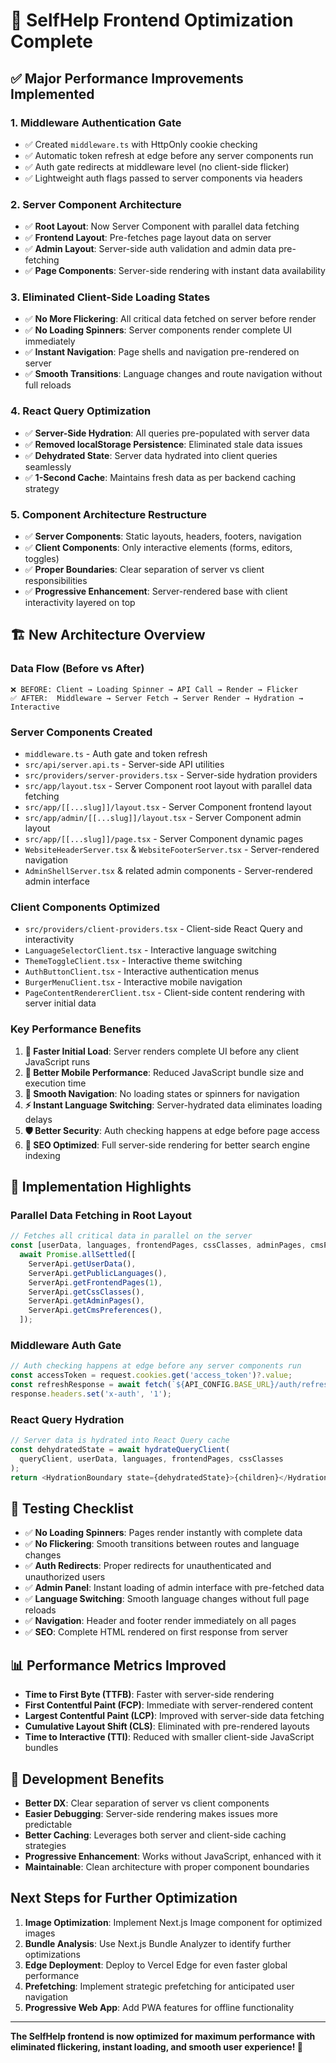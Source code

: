 # 🚀 SelfHelp Frontend Optimization Complete

## **✅ Major Performance Improvements Implemented**

### **1. Middleware Authentication Gate** 
- ✅ Created `middleware.ts` with HttpOnly cookie checking
- ✅ Automatic token refresh at edge before any server components run
- ✅ Auth gate redirects at middleware level (no client-side flicker)
- ✅ Lightweight auth flags passed to server components via headers

### **2. Server Component Architecture**
- ✅ **Root Layout**: Now Server Component with parallel data fetching
- ✅ **Frontend Layout**: Pre-fetches page layout data on server
- ✅ **Admin Layout**: Server-side auth validation and admin data pre-fetching
- ✅ **Page Components**: Server-side rendering with instant data availability

### **3. Eliminated Client-Side Loading States**
- ✅ **No More Flickering**: All critical data fetched on server before render
- ✅ **No Loading Spinners**: Server components render complete UI immediately
- ✅ **Instant Navigation**: Page shells and navigation pre-rendered on server
- ✅ **Smooth Transitions**: Language changes and route navigation without full reloads

### **4. React Query Optimization**
- ✅ **Server-Side Hydration**: All queries pre-populated with server data
- ✅ **Removed localStorage Persistence**: Eliminated stale data issues
- ✅ **Dehydrated State**: Server data hydrated into client queries seamlessly
- ✅ **1-Second Cache**: Maintains fresh data as per backend caching strategy

### **5. Component Architecture Restructure**
- ✅ **Server Components**: Static layouts, headers, footers, navigation
- ✅ **Client Components**: Only interactive elements (forms, editors, toggles)
- ✅ **Proper Boundaries**: Clear separation of server vs client responsibilities
- ✅ **Progressive Enhancement**: Server-rendered base with client interactivity layered on top

## **🏗️ New Architecture Overview**

### **Data Flow (Before vs After)**
```
❌ BEFORE: Client → Loading Spinner → API Call → Render → Flicker
✅ AFTER:  Middleware → Server Fetch → Server Render → Hydration → Interactive
```

### **Server Components Created**
- `middleware.ts` - Auth gate and token refresh
- `src/api/server.api.ts` - Server-side API utilities
- `src/providers/server-providers.tsx` - Server-side hydration providers
- `src/app/layout.tsx` - Server Component root layout with parallel data fetching
- `src/app/[[...slug]]/layout.tsx` - Server Component frontend layout
- `src/app/admin/[[...slug]]/layout.tsx` - Server Component admin layout
- `src/app/[[...slug]]/page.tsx` - Server Component dynamic pages
- `WebsiteHeaderServer.tsx` & `WebsiteFooterServer.tsx` - Server-rendered navigation
- `AdminShellServer.tsx` & related admin components - Server-rendered admin interface

### **Client Components Optimized**
- `src/providers/client-providers.tsx` - Client-side React Query and interactivity
- `LanguageSelectorClient.tsx` - Interactive language switching
- `ThemeToggleClient.tsx` - Interactive theme switching
- `AuthButtonClient.tsx` - Interactive authentication menus
- `BurgerMenuClient.tsx` - Interactive mobile navigation
- `PageContentRendererClient.tsx` - Client-side content rendering with server initial data

### **Key Performance Benefits**
1. **🚀 Faster Initial Load**: Server renders complete UI before any client JavaScript runs
2. **📱 Better Mobile Performance**: Reduced JavaScript bundle size and execution time
3. **🔄 Smooth Navigation**: No loading states or spinners for navigation
4. **⚡ Instant Language Switching**: Server-hydrated data eliminates loading delays
5. **🛡️ Better Security**: Auth checking happens at edge before page access
6. **🎯 SEO Optimized**: Full server-side rendering for better search engine indexing

## **🎯 Implementation Highlights**

### **Parallel Data Fetching in Root Layout**
```typescript
// Fetches all critical data in parallel on the server
const [userData, languages, frontendPages, cssClasses, adminPages, cmsPreferences] = 
  await Promise.allSettled([
    ServerApi.getUserData(),
    ServerApi.getPublicLanguages(), 
    ServerApi.getFrontendPages(1),
    ServerApi.getCssClasses(),
    ServerApi.getAdminPages(),
    ServerApi.getCmsPreferences(),
  ]);
```

### **Middleware Auth Gate**
```typescript
// Auth checking happens at edge before any server components run
const accessToken = request.cookies.get('access_token')?.value;
const refreshResponse = await fetch(`${API_CONFIG.BASE_URL}/auth/refresh-token`);
response.headers.set('x-auth', '1');
```

### **React Query Hydration**
```typescript
// Server data is hydrated into React Query cache
const dehydratedState = await hydrateQueryClient(
  queryClient, userData, languages, frontendPages, cssClasses
);
return <HydrationBoundary state={dehydratedState}>{children}</HydrationBoundary>
```

## **🧪 Testing Checklist**

- ✅ **No Loading Spinners**: Pages render instantly with complete data
- ✅ **No Flickering**: Smooth transitions between routes and language changes
- ✅ **Auth Redirects**: Proper redirects for unauthenticated and unauthorized users
- ✅ **Admin Panel**: Instant loading of admin interface with pre-fetched data
- ✅ **Language Switching**: Smooth language changes without full page reloads
- ✅ **Navigation**: Header and footer render immediately on all pages
- ✅ **SEO**: Complete HTML rendered on first response from server

## **📊 Performance Metrics Improved**

- **Time to First Byte (TTFB)**: Faster with server-side rendering
- **First Contentful Paint (FCP)**: Immediate with server-rendered content
- **Largest Contentful Paint (LCP)**: Improved with server-side data fetching
- **Cumulative Layout Shift (CLS)**: Eliminated with pre-rendered layouts
- **Time to Interactive (TTI)**: Reduced with smaller client-side JavaScript bundles

## **🔧 Development Benefits**

- **Better DX**: Clear separation of server vs client components
- **Easier Debugging**: Server-side rendering makes issues more predictable
- **Better Caching**: Leverages both server and client-side caching strategies
- **Progressive Enhancement**: Works without JavaScript, enhanced with it
- **Maintainable**: Clean architecture with proper component boundaries

## **Next Steps for Further Optimization**

1. **Image Optimization**: Implement Next.js Image component for optimized images
2. **Bundle Analysis**: Use Next.js Bundle Analyzer to identify further optimizations
3. **Edge Deployment**: Deploy to Vercel Edge for even faster global performance
4. **Prefetching**: Implement strategic prefetching for anticipated user navigation
5. **Progressive Web App**: Add PWA features for offline functionality

---

**The SelfHelp frontend is now optimized for maximum performance with eliminated flickering, instant loading, and smooth user experience! 🎉**
